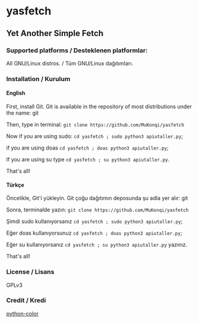 # yasfetch
## Yet Another Simple Fetch
### Supported platforms / Desteklenen platformlar:
All GNU/Linux distros. / Tüm GNU/Linux dağıtımları.
### Installation / Kurulum
#### English
First, install Git. Git is available in the repository of most distributions under the name: git

Then, type in terminal: ```git clone https://github.com/MuKonqi/yasfetch```

Now if you are using sudo: ```cd yasfetch ; sudo python3 apiutaller.py```;

if you are using doas ```cd yasfetch ; doas python3 apiutaller.py```;

If you are using su type ```cd yasfetch ; su python3 apiutaller.py```.

That's all!
#### Türkçe
Öncelikle, Git'i yükleyin. Git çoğu dağıtımın deposunda şu adla yer alır: git

Sonra, terminalde yazın: ```git clone https://github.com/MuKonqi/yasfetch```

Şimdi sudo kullanıyorsanız ```cd yasfetch ; sudo python3 apiutaller.py```;

Eğer doas kullanıyorsunuz ```cd yasfetch ; doas python3 apiutaller.py```;

Eğer su kullanıyorsanız ```cd yasfetch ; su python3 apiutaller.py``` yazınız.

That's all!
### License / Lisans
GPLv3
### Credit / Kredi
[python-color](https://github.com/Afacanc38/python-color)
